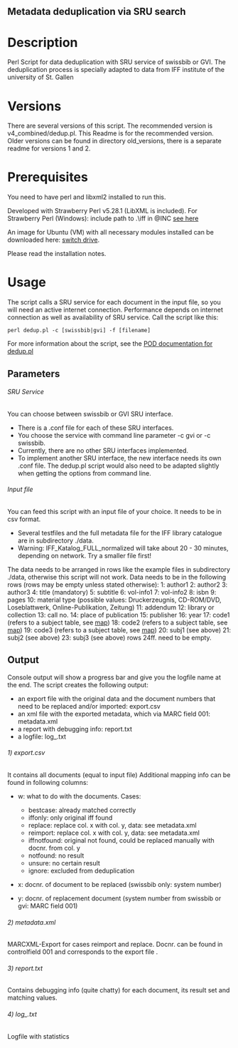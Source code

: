 ## Metadata deduplication via SRU search

# Description

Perl Script for data deduplication with SRU service of swissbib or GVI. 
The deduplication process is specially adapted to data from IFF institute of the university of St. Gallen

# Versions

There are several versions of this script.
The recommended version is v4_combined/dedup.pl. This Readme is for the recommended version.
Older versions can be found in directory old_versions, there is a separate readme for versions 1 and 2.


# Prerequisites

You need to have perl and libxml2 installed to run this. 

Developed with Strawberry Perl v5.28.1 (LibXML is included).
For Strawberry Perl (Windows): 
include path to .\iff in @INC [see here](https://perlmaven.com/how-to-change-inc-to-find-perl-modules-in-non-standard-locations)

An image for Ubuntu (VM) with all necessary modules installed can be downloaded here:
[switch drive](https://drive.switch.ch/index.php/s/Tub2XFQLxU3NIXY).

Please read the installation notes.

# Usage

The script calls a SRU service for each document in the input file, so you will need an active internet connection.
Performance depends on internet connection as well as availability of SRU service.
Call the script like this:
```
perl dedup.pl -c [swissbib|gvi] -f [filename]
```

For more information about the script, see the [POD documentation for dedup.pl](v4_combined/dedup_pod.md)

## Parameters

###### SRU Service
You can choose between swissbib or GVI SRU interface. 
- There is a .conf file for each of these SRU interfaces.
- You choose the service with command line parameter -c gvi or -c swissbib.
- Currently, there are no other SRU interfaces implemented. 
- To implement another SRU interface, the new interface needs its own .conf file.
The dedup.pl script would also need to be adapted slightly when getting the options from command line.

###### Input file
You can feed this script with an input file of your choice. It needs to be in csv format. 
- Several testfiles and the full metadata file for the IFF library catalogue are in subdirectory ./data.
- Warning: IFF_Katalog_FULL_normalized will take about 20 - 30 minutes, depending on network. Try a smaller file first!

The data needs to be arranged in rows like the example files in subdirectory ./data, otherwise this script will not work.
Data needs to be in the following rows (rows may be empty unless stated otherwise):
1: author1
2: author2
3: author3
4: title (mandatory)
5: subtitle
6: vol-info1
7: vol-info2
8: isbn
9: pages
10: material type (possible values: Druckerzeugnis, CD-ROM/DVD, Loseblattwerk, Online-Publikation, Zeitung)
11: addendum
12: library or collection
13: call no.
14: place of publication
15: publisher
16: year
17: code1 (refers to a subject table, see [map](v4_combined/iff_subject_table.map))
18: code2 (refers to a subject table, see [map](v4_combined/iff_subject_table.map))
19: code3 (refers to a subject table, see [map](v4_combined/iff_subject_table.map))
20: subj1 (see above)
21: subj2 (see above)
23: subj3 (see above)
rows 24ff. need to be empty.


## Output

Console output will show a progress bar and give you the logfile name at the end. 
The script creates the following output:

- an export file with the original data and the document numbers that need to be replaced and/or imported: export.csv
- an xml file with the exported metadata, which via MARC field 001: metadata.xml
- a report with debugging info: report.txt
- a logfile: log_<timestamp>.txt

###### 1) export.csv
It contains all documents (equal to input file) 
Additional mapping info can be found in following columns:
- w: what to do with the documents. Cases:
	- bestcase: already matched correctly
	- iffonly: only original iff found
	- replace: replace col. x with col. y, data: see metadata.xml
	- reimport: replace col. x with col. y, data: see metadata.xml
	- iffnotfound: original not found, could be replaced manually with docnr. from col. y
	- notfound: no result 
	- unsure: no certain result
	- ignore: excluded from deduplication

- x: docnr. of document to be replaced (swissbib only: system number)
- y: docnr. of replacement document (system number from swissbib or gvi: MARC field 001)


###### 2) metadata.xml
MARCXML-Export for cases reimport and replace. Docnr. can be found in controlfield 001 and corresponds to the export file .


###### 3) report.txt
Contains debugging info (quite chatty) for each document, its result set and matching values.

###### 4) log_<timestamp>.txt
Logfile with statistics